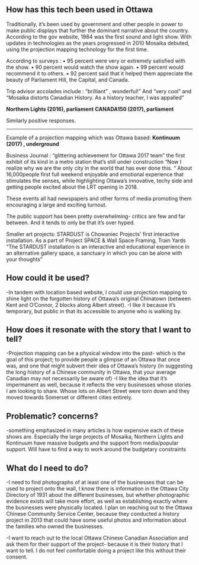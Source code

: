 ## How has this tech been used in Ottawa ##

Traditionally, it’s been used by government and other people in power to make public displays that further the dominant narrative about the country.
According to the gov website, 1984 was the first sound and light show. With updates in technologies as the years progressed in 2010 Mosaika debuted, using the projection mapping technology for the first time.

According to surveys :
	•	95 percent were very or extremely satisfied with the show.
	•	90 percent would watch the show again.
	•	99 percent would recommend it to others.
	•	92 percent said that it helped them appreciate the beauty of Parliament Hill, the Capital, and Canada.

Trip advisor accolades include : “brilliant” , wonderful!” And “very cool” 
and “Mosaika distorts Canadian History. As a history teacher, I was appalled”

**Northern Lights (2016), parliament**
**CANADA150 (2017), parliament**

Similarly positive responses.

- - - - -

Example of a projection mapping which was Ottawa based:
**Kontinuum (2017) , underground**

Business Journal : “glittering achievement for Ottawa 2017 team”
the first exhibit of its kind in a metro station that’s still under construction
“Now I realize why we are the only city in the world that has ever done this. “
About 16,000people first full weekend
enjoyable and emotional experience that stimulates the senses, while highlighting Ottawa’s innovative, techy side and getting people excited about the LRT opening in 2018. 

These events all had newspapers and other forms of media promoting them encouraging a large and exciting turnout. 

The public support has been pretty overwhelming- critics are few and far between. And it tends to only be that it’s over hyped.

Smaller art projects:
STARDUST is Chowaniec Projects' first interactive installation.
As a part of Project SPACE & Wall Space Framing, Train Yards
“The STARDUST installation is an interactive and educational experience in an alternative gallery space, a sanctuary in which you can be alone with your thoughts”

## How could it be used? ##
-In tandem with location based website, I could use projection mapping to shine light on the forgotten history of Ottawa’s original Chinatown  (between Kent and O’Connor, 2 blocks along Albert street). 
-I like it because it’s temporary, but public in that its accessible to anyone who is walking by.

## How does it resonate with the story that I want to tell? ##
-Projection mapping can be a physical window into the past- which is the goal of this project; to provide people a glimpse of an Ottawa that once was, and one that might subvert their idea of Ottawa’s history (in suggesting the long history of a Chinese community in Ottawa, that your average Canadian may not necessarily be aware of)
-I like the idea that it’s impermanent as well, because it reflects the very businesses whose stories I am looking to share. Whose lots on Albert Street were torn down and they moved towards Somerset or different cities entirely.

## Problematic? concerns? ##
-something emphasized in many articles is how expensive each of these shows are. Especially the large projects of Mosaika, Northern Lights and Kontinuum have massive budgets and the support from media/popular support.  Will have to find a way to work around the budgetary constraints

## What do I need to do? ##
-I need to find photographs of at least one of the businesses that can be used to project onto the wall, I know there is information in the Ottawa City Directory of 1931 about the different businesses, but whether photographic evidence exists will take more effort, as well as establishing exactly where the businesses were physically located. I plan on reaching out to the Ottawa Chinese Community Service Center, because they conducted a history project in 2013 that could have some useful photos and information about the families who owned the businesses.

-I want to reach out to the local Ottawa Chinese Canadian Association and ask them for their support of the project- because it is their history that I want to tell. I do not feel comfortable doing a project like this without their consent.
